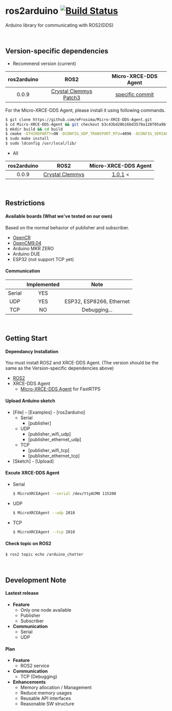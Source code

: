 # ros2arduino [![Build Status](https://travis-ci.org/ROBOTIS-GIT/ros2arduino.svg?branch=master)](https://travis-ci.org/ROBOTIS-GIT/ros2arduino/branches)
Arduino library for communicating with ROS2(DDS)

<br>

## Version-specific dependencies

- Recommend version (current)

|ros2arduino|ROS2|Micro-XRCE-DDS Agent|
|:-:|:-:|:-:|
|0.0.9|[Crystal Clemmys Patch3](https://github.com/ros2/ros2/releases/tag/release-crystal-20190314)| [specific commit](https://github.com/eProsima/Micro-XRCE-DDS-Agent/commit/b3c43bd20b16bd3570a128f05a9bf1a164883435) |

For the Micro-XRCE-DDS Agent, please install it using following commands.
```bash
$ git clone https://github.com/eProsima/Micro-XRCE-DDS-Agent.git
$ cd Micro-XRCE-DDS-Agent && git checkout b3c43bd20b16bd3570a128f05a9bf1a164883435
$ mkdir build && cd build
$ cmake -DTHIRDPARTY=ON -DCONFIG_UDP_TRANSPORT_MTU=4096 -DCONFIG_SERIAL_TRANSPORT_MTU=4096 ..
$ sudo make install
$ sudo ldconfig /usr/local/lib/
```

- All

|ros2arduino|ROS2|Micro-XRCE-DDS Agent|
|:-:|:-:|:-:|
|0.0.9|[Crystal Clemmys](https://github.com/ros2/ros2/releases/tag/release-crystal-20181214)|[1.0.1](https://github.com/eProsima/Micro-XRCE-DDS-Agent/releases/tag/v1.0.1) < |

<br>

## Restrictions

#### Available boards (What we've tested on our own)
Based on the normal behavior of publisher and subscriber.

 - [OpenCR](http://emanual.robotis.com/docs/en/parts/controller/opencr10/)
 - [OpenCM9.04](http://emanual.robotis.com/docs/en/parts/controller/opencm904/)
 - Arduino MKR ZERO
 - Arduino DUE
 - ESP32 (not support TCP yet)

#### Communication
 ||Implemented|Note|
 |:-:|:-:|:-:|
 |Serial|YES||
 |UDP|YES|ESP32, ESP8266, Ethernet|
 |TCP|NO|Debugging...|

<br>

## Getting Start

#### Dependancy Installation
You must install ROS2 and XRCE-DDS Agent. (The version should be the same as the Version-specific dependencies above)
 - [ROS2](https://index.ros.org/doc/ros2/Installation/)
 - XRCE-DDS Agent
	 - [Micro-XRCE-DDS Agent](https://micro-xrce-dds.readthedocs.io/en/latest/installation.html#installing-the-agent-stand-alone) for FastRTPS

#### Upload Arduino sketch
 - [File] - [Examples] - [ros2arduino]
   - Serial
     - [publisher]
   - UDP
     - [publisher_wifi_udp]
     - [publisher_ethernet_udp]
   - TCP
     - [publisher_wifi_tcp]
     - [publisher_ethernet_tcp]
 - [Sketch] - [Upload]
 
 
#### Excute XRCE-DDS Agent
 - Serial
   ```bash
   $ MicroXRCEAgent --serial /dev/ttyACM0 115200
   ```
 - UDP
   ```bash
   $ MicroXRCEAgent --udp 2018
   ```
 - TCP
   ```bash
   $ MicroXRCEAgent --tcp 2018
   ```
#### Check topic on ROS2
```bash
$ ros2 topic echo /arduino_chatter
```
 
 <br>
 
## Development Note

#### Lastest release
 - **Feature**
    - Only one node available
    - Publisher
    - Subscriber
 - **Communication**
    - Serial
    - UDP

#### Plan
 - **Feature**
    - ROS2 service
 - **Communication**
    - TCP (Debugging)
 - **Enhancements**
    - Memory allocation / Management
    - Reduce memory usages
    - Reusable API interfaces
    - Reasonable SW structure
    
